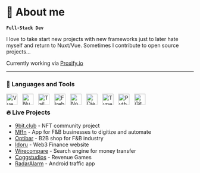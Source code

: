 #  👋 About me

**`Full-Stack Dev`**

I love to take start new projects with new frameworks just to later hate myself and return to Nuxt/Vue. Sometimes I contribute to open source projects... 


Currently working via [Proxify.io](https://career.proxify.io/apply?referrer_id=806fc2bd)


---

### 🧰 Languages and Tools

<img align="left" alt="Vue" width="30px" style="padding-right:10px;" src="https://cdn.jsdelivr.net/gh/devicons/devicon/icons/vuejs/vuejs-original.svg"/>
<img align="left" alt="Nuxt" width="30px" style="padding-right:10px;" src="https://cdn.jsdelivr.net/gh/devicons/devicon/icons/nuxtjs/nuxtjs-original.svg" />
<img align="left" alt="Tailwind" width="30px" style="padding-right:10px;" src="https://cdn.jsdelivr.net/gh/devicons/devicon/icons/tailwindcss/tailwindcss-plain.svg" />
<img align="left" alt="Firebase" width="30px" style="padding-right:10px;" src="https://cdn.jsdelivr.net/gh/devicons/devicon/icons/firebase/firebase-plain-wordmark.svg" />
<img align="left" alt="NodeJS" width="30px" style="padding-right:10px;" src="https://cdn.jsdelivr.net/gh/devicons/devicon/icons/nodejs/nodejs-original.svg" />
<img align="left" alt="Django" width="30px" style="padding-right:10px;" src="https://cdn.jsdelivr.net/gh/devicons/devicon/icons/django/django-plain.svg" />
<img align="left" alt="TypeScript" width="30px" style="padding-right:10px;" 
src="https://cdn.jsdelivr.net/gh/devicons/devicon/icons/typescript/typescript-original.svg" />
<img align="left" alt="Python" width="30px" style="padding-right:10px;" src="https://cdn.jsdelivr.net/gh/devicons/devicon/icons/python/python-plain.svg" />
<img align="left" alt="Git" width="30px" style="padding-right:10px;" src="https://cdn.jsdelivr.net/gh/devicons/devicon/icons/git/git-original.svg" />
<br />

### 🔥 Live Projects 

 - [9bit.club](https://9bit.club) - NFT community project
 - [Mffn](https://mffn.io/) - App for F&B businesses to digitize and automate
 - [Optibar](https://optibar.si/) - B2B shop for F&B  industry
 - [Idoru](https://app.idoru.capital/) - Web3 Finance website
 - [Wirecompare](https://wirecompare.com/) - Search engine for money transfer 
 - [Coggstudios](https://coggstudios.com/) - Revenue Games
 - [RadarAlarm](https://play.google.com/store/apps/details?id=si.topapp.radaralarm) - Android traffic app
